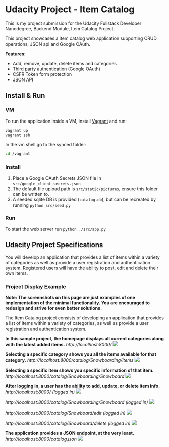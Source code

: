 # Udacity Project - Item Catalog

This is my project submission for the Udacity Fullstack Developer Nanodegree, Backend Module, Item Catalog Project.

This project showcases a item catalog web application supporting CRUD operations, JSON api and Google OAuth.

**Features:**
 - Add, remove, update, delete items and categories
 - Third party authentication (Google OAuth)
 - CSFR Token form protection
 - JSON API



## Install & Run

### VM

To run the application inside a VM, install [Vagrant]() and run:

```sh
vagrant up
vagrant ssh
```

In the vm shell go to the synced folder:

```sh
cd /vagrant
```

### Install

  1. Place a Google OAuth Secrets JSON file in `src/google_client_secrets.json`
  2. The default file upload path is `src/static/pictures`, ensure this folder can be written to.
  3. A seeded sqlite DB is provided (`catalog.db`), but can be recreated by running `python src/seed.py`

### Run

To start the web server run `python ./src/app.py`




## Udacity Project Specifications

You will develop an application that provides a list of items within a variety of categories as well as provide a user registration and authentication system. Registered users will have the ability to post, edit and delete their own items.

### Project Display Example

**Note: The screenshots on this page are just examples of one implementation of the minimal functionality. You are encouraged to redesign and strive for even better solutions.**

The Item Catalog project consists of developing an application that provides a list of items within a variety of categories, as well as provide a user registration and authentication system.



**In this sample project, the homepage displays all current categories along with the latest added items.**
*http://localhost:8000/*
![](https://d17h27t6h515a5.cloudfront.net/topher/2017/August/598e0c98_localhost8080/localhost8080.png)


**Selecting a specific category shows you all the items available for that category.** 
*http://localhost:8000/catalog/Snowboarding/items*
![](https://d17h27t6h515a5.cloudfront.net/topher/2017/August/598e0d0e_snowboarding/snowboarding.png)

**Selecting a specific item shows you specific information of that item.**
*http://localhost:8000/catalog/Snowboarding/Snowboard*
![](https://d17h27t6h515a5.cloudfront.net/topher/2017/August/598e0d7a_item/item.png)


**After logging in, a user has the ability to add, update, or delete item info.**
*http://localhost:8000/ (logged in)*
![](https://d17h27t6h515a5.cloudfront.net/topher/2017/August/598e0df0_edititem/edititem.png)

*http://localhost:8000/catalog/Snowboarding/Snowboard (logged in)*
![](https://d17h27t6h515a5.cloudfront.net/topher/2017/August/598e0e51_snowboardloggedin/snowboardloggedin.png)

*http://localhost:8000/catalog/Snowboard/edit (logged in)*
![](https://d17h27t6h515a5.cloudfront.net/topher/2017/August/598e0e8c_snowboardedit/snowboardedit.png)

*http://localhost:8000/catalog/Snowboard/delete (logged in)*
![](https://d17h27t6h515a5.cloudfront.net/topher/2017/August/598e0ec8_snowboarddelete/snowboarddelete.png)

**The application provides a JSON endpoint, at the very least.**
*http://localhost:8000/catalog.json*
![](https://d17h27t6h515a5.cloudfront.net/topher/2017/August/598e0f11_catalogjson/catalogjson.png)

